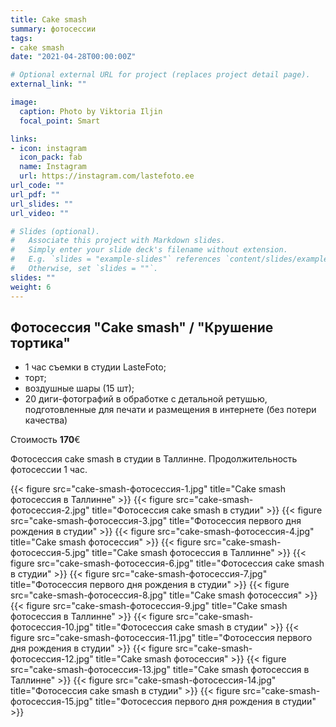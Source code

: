 ```yaml
---
title: Cake smash
summary: фотосессии
tags:
- cake smash
date: "2021-04-28T00:00:00Z"

# Optional external URL for project (replaces project detail page).
external_link: ""

image:
  caption: Photo by Viktoria Iljin
  focal_point: Smart

links:
- icon: instagram
  icon_pack: fab
  name: Instagram 
  url: https://instagram.com/lastefoto.ee
url_code: ""
url_pdf: ""
url_slides: ""
url_video: ""

# Slides (optional).
#   Associate this project with Markdown slides.
#   Simply enter your slide deck's filename without extension.
#   E.g. `slides = "example-slides"` references `content/slides/example-slides.md`.
#   Otherwise, set `slides = ""`.
slides: ""
weight: 6
---
```


## Фотосессия "Cake smash" / "Крушение тортика"

* 1 час съемки в студии LasteFoto;
* торт;
* воздушные шары (15 шт);
* 20 диги-фотографий в обработке с детальной ретушью, подготовленные для печати и размещения в интернете (без потери качества)

Стоимость **170**€

Фотосессия cake smash в студии в Таллинне. Продолжительность фотосессии 1 час. 

{{< figure src="cake-smash-фотосессия-1.jpg" title="Сake smash фотосессия в Таллинне" >}}
{{< figure src="cake-smash-фотосессия-2.jpg" title="Фотосессия cake smash в студии" >}}
{{< figure src="cake-smash-фотосессия-3.jpg" title="Фотосессия первого дня рождения в студии" >}}
{{< figure src="cake-smash-фотосессия-4.jpg" title="Сake smash фотосессия" >}}
{{< figure src="cake-smash-фотосессия-5.jpg" title="Сake smash фотосессия в Таллинне" >}}
{{< figure src="cake-smash-фотосессия-6.jpg" title="Фотосессия cake smash в студии" >}}
{{< figure src="cake-smash-фотосессия-7.jpg" title="Фотосессия первого дня рождения в студии" >}}
{{< figure src="cake-smash-фотосессия-8.jpg" title="Сake smash фотосессия" >}}
{{< figure src="cake-smash-фотосессия-9.jpg" title="Сake smash фотосессия в Таллинне" >}}
{{< figure src="cake-smash-фотосессия-10.jpg" title="Фотосессия cake smash в студии" >}}
{{< figure src="cake-smash-фотосессия-11.jpg" title="Фотосессия первого дня рождения в студии" >}}
{{< figure src="cake-smash-фотосессия-12.jpg" title="Сake smash фотосессия" >}}
{{< figure src="cake-smash-фотосессия-13.jpg" title="Сake smash фотосессия в Таллинне" >}}
{{< figure src="cake-smash-фотосессия-14.jpg" title="Фотосессия cake smash в студии" >}}
{{< figure src="cake-smash-фотосессия-15.jpg" title="Фотосессия первого дня рождения в студии" >}}
